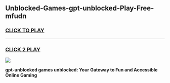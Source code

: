 
## Unblocked-Games-gpt-unblocked-Play-Free-mfudn
<h3>
<a href="https://premium76.site?title=gpt-unblocked&ref=20M">CLICK TO PLAY</a></h3>
<hr>

<h3>
<a href="https://premium76.site?title=gpt-unblocked&ref=20M">CLICK 2 PLAY</a>
  
</h3>

<a href="https://premium76.site?title=gpt-unblocked&ref=19M"><img src="https://clearcache.store/games.png"></a>


**gpt-unblocked games unblocked: Your Gateway to Fun and Accessible Online Gaming**
